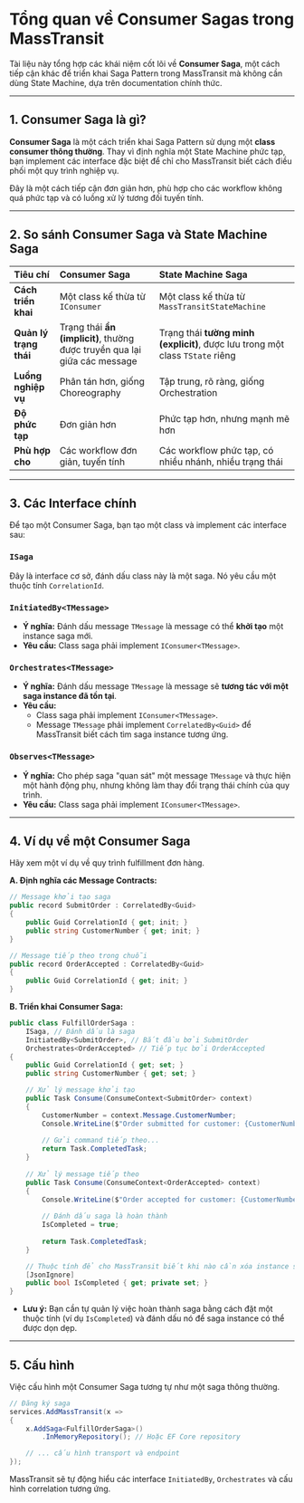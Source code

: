# Tổng quan về Consumer Sagas trong MassTransit

Tài liệu này tổng hợp các khái niệm cốt lõi về **Consumer Saga**, một cách tiếp cận khác để triển khai Saga Pattern trong MassTransit mà không cần dùng State Machine, dựa trên documentation chính thức.

---

## 1. Consumer Saga là gì?

**Consumer Saga** là một cách triển khai Saga Pattern sử dụng một **class consumer thông thường**. Thay vì định nghĩa một State Machine phức tạp, bạn implement các interface đặc biệt để chỉ cho MassTransit biết cách điều phối một quy trình nghiệp vụ.

Đây là một cách tiếp cận đơn giản hơn, phù hợp cho các workflow không quá phức tạp và có luồng xử lý tương đối tuyến tính.

---

## 2. So sánh Consumer Saga và State Machine Saga

| Tiêu chí | Consumer Saga | State Machine Saga |
| :--- | :--- | :--- |
| **Cách triển khai** | Một class kế thừa từ `IConsumer` | Một class kế thừa từ `MassTransitStateMachine` |
| **Quản lý trạng thái** | Trạng thái **ẩn (implicit)**, thường được truyền qua lại giữa các message | Trạng thái **tường minh (explicit)**, được lưu trong một class `TState` riêng |
| **Luồng nghiệp vụ** | Phân tán hơn, giống Choreography | Tập trung, rõ ràng, giống Orchestration |
| **Độ phức tạp** | Đơn giản hơn | Phức tạp hơn, nhưng mạnh mẽ hơn |
| **Phù hợp cho** | Các workflow đơn giản, tuyến tính | Các workflow phức tạp, có nhiều nhánh, nhiều trạng thái |

---

## 3. Các Interface chính

Để tạo một Consumer Saga, bạn tạo một class và implement các interface sau:

### `ISaga`
Đây là interface cơ sở, đánh dấu class này là một saga. Nó yêu cầu một thuộc tính `CorrelationId`.

### `InitiatedBy<TMessage>`
* **Ý nghĩa:** Đánh dấu message `TMessage` là message có thể **khởi tạo** một instance saga mới.
* **Yêu cầu:** Class saga phải implement `IConsumer<TMessage>`.

### `Orchestrates<TMessage>`
* **Ý nghĩa:** Đánh dấu message `TMessage` là message sẽ **tương tác với một saga instance đã tồn tại**.
* **Yêu cầu:**
    * Class saga phải implement `IConsumer<TMessage>`.
    * Message `TMessage` phải implement `CorrelatedBy<Guid>` để MassTransit biết cách tìm saga instance tương ứng.

### `Observes<TMessage>`
* **Ý nghĩa:** Cho phép saga "quan sát" một message `TMessage` và thực hiện một hành động phụ, nhưng không làm thay đổi trạng thái chính của quy trình.
* **Yêu cầu:** Class saga phải implement `IConsumer<TMessage>`.

---

## 4. Ví dụ về một Consumer Saga

Hãy xem một ví dụ về quy trình fulfillment đơn hàng.

**A. Định nghĩa các Message Contracts:**

```csharp
// Message khởi tạo saga
public record SubmitOrder : CorrelatedBy<Guid>
{
    public Guid CorrelationId { get; init; }
    public string CustomerNumber { get; init; }
}

// Message tiếp theo trong chuỗi
public record OrderAccepted : CorrelatedBy<Guid>
{
    public Guid CorrelationId { get; init; }
}
```

**B. Triển khai Consumer Saga:**

```csharp
public class FulfillOrderSaga :
    ISaga, // Đánh dấu là saga
    InitiatedBy<SubmitOrder>, // Bắt đầu bởi SubmitOrder
    Orchestrates<OrderAccepted> // Tiếp tục bởi OrderAccepted
{
    public Guid CorrelationId { get; set; }
    public string CustomerNumber { get; set; }

    // Xử lý message khởi tạo
    public Task Consume(ConsumeContext<SubmitOrder> context)
    {
        CustomerNumber = context.Message.CustomerNumber;
        Console.WriteLine($"Order submitted for customer: {CustomerNumber}");
        
        // Gửi command tiếp theo...
        return Task.CompletedTask;
    }
    
    // Xử lý message tiếp theo
    public Task Consume(ConsumeContext<OrderAccepted> context)
    {
        Console.WriteLine($"Order accepted for customer: {CustomerNumber}");
        
        // Đánh dấu saga là hoàn thành
        IsCompleted = true; 
        
        return Task.CompletedTask;
    }

    // Thuộc tính để cho MassTransit biết khi nào cần xóa instance saga
    [JsonIgnore]
    public bool IsCompleted { get; private set; }
}
```
* **Lưu ý:** Bạn cần tự quản lý việc hoàn thành saga bằng cách đặt một thuộc tính (ví dụ `IsCompleted`) và đánh dấu nó để saga instance có thể được dọn dẹp.

---

## 5. Cấu hình

Việc cấu hình một Consumer Saga tương tự như một saga thông thường.

```csharp
// Đăng ký saga
services.AddMassTransit(x => 
{
    x.AddSaga<FulfillOrderSaga>()
        .InMemoryRepository(); // Hoặc EF Core repository

    // ... cấu hình transport và endpoint
});
```
MassTransit sẽ tự động hiểu các interface `InitiatedBy`, `Orchestrates` và cấu hình correlation tương ứng.
